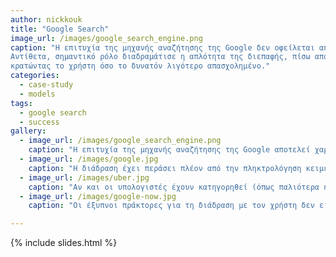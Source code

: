 ```yaml
---
author: nickkouk
title: "Google Search"
image_url: /images/google_search_engine.png
caption: "Η επιτυχία της μηχανής αναζήτησης της Google δεν οφείλεται αποκλειστικά στην αποτελεσματικότητα της λειτουργίας της.
Αντίθετα, σημαντικό ρόλο διαδραμάτισε η απλότητα της διεπαφής, πίσω από την οποία αποκρύπτεται η πολυπλοκότητα της λειτουργίας της,
κρατώντας το χρήστη όσο το δυνατόν λιγότερο απασχολημένο."
categories:
  - case-study
  - models
tags:
  - google search
  - success
gallery:
  - image_url: /images/google_search_engine.png
    caption: "Η επιτυχία της μηχανής αναζήτησης της Google αποτελεί χαρακτηριστικό παράδειγμα της νέας φιλοσοφίας για την απλότητα των εφαρμογών στην αλληλεπίδραση με το χρήστη."
  - image_url: /images/google.jpg
    caption: "Η διάδραση έχει περάσει πλέον από την πληκτρολόγηση κειμένου σε ένα πραγματικό ή εικονικό πληκτρολόγιο στην απευθείας συνομιλία του ανθρώπου με τη μηχανή."
  - image_url: /images/uber.jpg
    caption: "Αν και οι υπολογιστές έχουν κατηγορηθεί (όπως παλιότερα η μηχανή εσωτερικής καύσης και η ρομποτική) ότι αφαιρούν δουλειές, την ίδια στιγμή δημιουργούν και ευκαιρίες για νέες αγορές, όπως για παράδειγμα στην περίπτωση του Uber."
  - image_url: /images/google-now.jpg
    caption: "Οι έξυπνοι πράκτορες για τη διάδραση με τον χρήστη δεν είχαν μεγάλη αποδοχή όταν ήταν μέρος της σουίτας εφαρμογών γραφείου (π.χ., Microsoft ClipIt), όμως με την εισαγωγή τους στα έξυπνα κινητά τηλέφωνα μπορούν να φανούν περισσότερο χρήσιμοι καθώς έχουν περισσότερες πληροφορίες για το πλαίσιο δραστηριότητας του χρήστη, όπως την τοποθεσία, το ημερολόγιο, κτλ."

---
```



{% include slides.html %}
